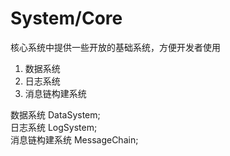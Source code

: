 # System/Core
核心系统中提供一些开放的基础系统，方便开发者使用 </br>

1. 数据系统
2. 日志系统
3. 消息链构建系统 

数据系统 DataSystem; </br>
日志系统 LogSystem; </br> 
消息链构建系统 MessageChain; </br>

